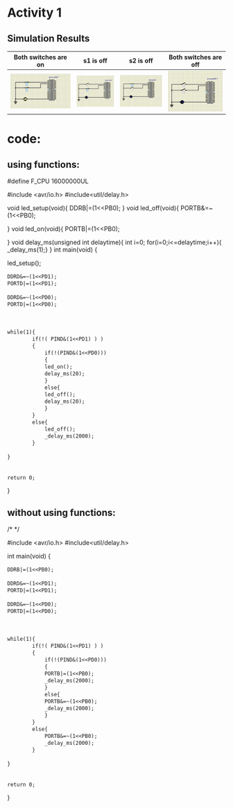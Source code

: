 # Activity 1

## Simulation Results

|Both switches are on|s1 is off|s2 is off|Both switches are off|
|:--:|:--:|:--:|:--:|
|![ON](https://github.com/Saijoshitha/LTTS_Embedded_Activity/blob/master/Activity1/SIMULIDE/ledon.png)|![OFF](https://github.com/Saijoshitha/LTTS_Embedded_Activity/blob/master/Activity1/SIMULIDE/ledoffwhens1off.png)|![OFF](https://github.com/Saijoshitha/LTTS_Embedded_Activity/blob/master/Activity1/SIMULIDE/ledoffwhens2off.png)|![OFF](https://github.com/Saijoshitha/LTTS_Embedded_Activity/blob/master/Activity1/SIMULIDE/ledoffwhenbothoff.png)|

# code:
## using functions:
#define F_CPU 16000000UL

#include <avr/io.h>
#include<util/delay.h>

void led_setup(void){
    DDRB|=(1<<PB0);
}
void led_off(void){
            PORTB&=~(1<<PB0);

}
void led_on(void){
            PORTB|=(1<<PB0);


}
void delay_ms(unsigned int delaytime){
    int i=0;
    for(i=0;i<=delaytime;i++){
        _delay_ms(1);}
}
int main(void)
{

 led_setup();



    DDRD&=~(1<<PD1);
    PORTD|=(1<<PD1);

    DDRD&=~(1<<PD0);
    PORTD|=(1<<PD0);



    while(1){
            if(!( PIND&(1<<PD1) ) )
            {
                if(!(PIND&(1<<PD0)))
                {
                led_on();
                delay_ms(20);
                }
                else{
                led_off();
                delay_ms(20);
                }
            }
            else{
                led_off();
                _delay_ms(2000);
            }

    }


    return 0;
}

## without using functions:
/*
 */

#include <avr/io.h>
#include<util/delay.h>

int main(void)
{

    DDRB|=(1<<PB0);

    DDRD&=~(1<<PD1);
    PORTD|=(1<<PD1);

    DDRD&=~(1<<PD0);
    PORTD|=(1<<PD0);



    while(1){
            if(!( PIND&(1<<PD1) ) )
            {
                if(!(PIND&(1<<PD0)))
                {
                PORTB|=(1<<PB0);
                _delay_ms(2000);
                }
                else{
                PORTB&=~(1<<PB0);
                _delay_ms(2000);
                }
            }
            else{
                PORTB&=~(1<<PB0);
                _delay_ms(2000);
            }

    }


    return 0;
}

